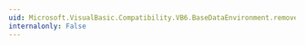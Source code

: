 ```yaml
---
uid: Microsoft.VisualBasic.Compatibility.VB6.BaseDataEnvironment.removeDataSourceListener(msdatasrc.DataSourceListener)
internalonly: False
---
```

